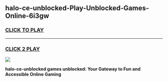 
## halo-ce-unblocked-Play-Unblocked-Games-Online-6i3gw
<h3>
<a href="https://premium76.site?title=halo-ce-unblocked&ref=25A">CLICK TO PLAY</a></h3>
<hr>

<h3>
<a href="https://premium76.site?title=halo-ce-unblocked&ref=25A">CLICK 2 PLAY</a>
  
</h3>

<a href="https://premium76.site?title=halo-ce-unblocked&ref=25A"><img src="https://clearcache.store/games.png"></a>


**halo-ce-unblocked games unblocked: Your Gateway to Fun and Accessible Online Gaming**
